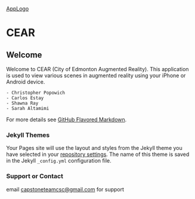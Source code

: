 ﻿[AppLogo](https://capstoneteamcsc.github.com/CEAR/cear_icon_no_background.png)
# CEAR
## Welcome

Welcome to CEAR (City of Edmonton Augmented Reality). This application is used to view various scenes in augmented reality using your iPhone or Android device.


```Created by
- Christopher Popowich
- Carlos Estay
- Shawna Ray
- Sarah Altamimi
```

For more details see [GitHub Flavored Markdown](https://guides.github.com/features/mastering-markdown/).

### Jekyll Themes

Your Pages site will use the layout and styles from the Jekyll theme you have selected in your [repository settings](https://github.com/capstoneteamcsc/CEAR/settings). The name of this theme is saved in the Jekyll `_config.yml` configuration file.

### Support or Contact

email capstoneteamcsc@gmail.com for support